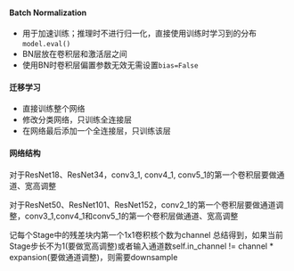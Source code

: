 #### Batch Normalization

- 用于加速训练；推理时不进行归一化，直接使用训练时学习到的分布`model.eval()`
- BN层放在卷积层和激活层之间
- 使用BN时卷积层偏置参数无效无需设置`bias=False`

#### 迁移学习

- 直接训练整个网络
- 修改分类网络，只训练全连接层
- 在网络最后添加一个全连接层，只训练该层

#### 网络结构

对于ResNet18、ResNet34，conv3_1, conv4_1, conv5_1的第一个卷积层要做通道、宽高调整

对于ResNet50、ResNet101、ResNet152，conv2_1的第一个卷积层要做通道调整，conv3_1,conv4_1和conv5_1的第一个卷积层做通道、宽高调整

记每个Stage中的残差块内第一个1x1卷积核个数为channel
总结得到，如果当前Stage步长不为1(要做宽高调整)或者输入通道数self.in_channel != channel * expansion(要做通道调整)，则需要downsample
